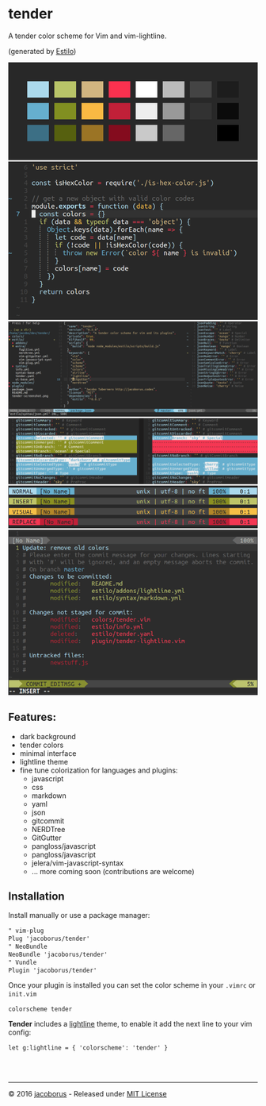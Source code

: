 tender
======

A tender color scheme for Vim and vim-lightline.

(generated by [Estilo](https://github.com/jacoborus/estilo))

![tender-palette](screenshots/tenderpalette.png "Tender palette")
![tender-screenshot](screenshots/tender-screenshot.png "Tender colors demo")
![tender-screenshot-json-nerdtree](screenshots/tender-screen2.png "Tender colors demo json nerdtree")
![tender-screenshot-fugitive](screenshots/tender-fugitive.png "Tender colors demo fugitive")
![tender-screenshot-lightline](screenshots/tender-lightline.png "Tender colors demo lightline")
![tender-screenshot-gitcommit](screenshots/tender-gitcommit.png "Tender colors demo gitcommit")

## Features:

- dark background
- tender colors
- minimal interface
- lightline theme
- fine tune colorization for languages and plugins:
  - javascript
  - css
  - markdown
  - yaml
  - json
  - gitcommit
  - NERDTree
  - GitGutter
  - pangloss/javascript
  - pangloss/javascript
  - jelera/vim-javascript-syntax
  - ... more coming soon (contributions are welcome)

## Installation

Install manually or use a package manager:

```viml
" vim-plug
Plug 'jacoborus/tender'
" NeoBundle
NeoBundle 'jacoborus/tender'
" Vundle
Plugin 'jacoborus/tender'
```

Once your plugin is installed you can set the color scheme in your `.vimrc` or `init.vim` 

```viml
colorscheme tender
```

**Tender** includes a [lightline](https://github.com/itchyny/lightline.vim) theme, to enable it add the next line to your vim config:

```viml
let g:lightline = { 'colorscheme': 'tender' }
```

<br><br>

---

© 2016 [jacoborus](https://github.com/jacoborus) - Released under [MIT License](https://raw.github.com/jacoborus/nanobar/master/LICENSE)

   [dill]: <https://github.com/joemccann/dillinger>
   [git-repo-url]: <https://github.com/joemccann/dillinger.git>
